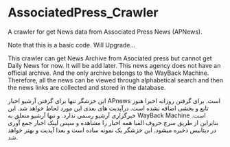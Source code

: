 # AssociatedPress_Crawler
A crawler for get News data from Associated Press News (APNews).

Note that this is a basic code. Will Upgrade...

This crawler can get News Archive from Asociated press but cannot get Daily News for now. It will be add later.
This news agency does not have an official archive. And the only archive belongs to the WayBack Machine.
Therefore, all the news can be viewed through alphabetical search and then the news links are collected and stored in the database.

این خزشگر تنها برای گرفتن آرشیو اخبار APnews است. برای گرفتن روزانه اخبرا هنوز تابع و بخشی اضافه نشده است. درآپدیت های بعدی این مورد لحاظ خواهد شد.
این خبرگزاری آرشیو رسمی ندارد. و تنها آرشیو متعلق به WayBack Machine است.
بنابراین از طریق سرچ حروف الفبا همه اخبار را مشاهده و سپس لینک اخبار جمع آوری در دیتابیس ذخیره میشود.
این خزشگر یک نمونه ساده است و بعدا آپدیت و بهتر خواهد شد.

